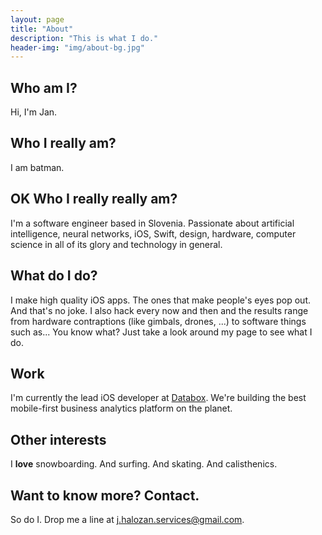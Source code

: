 ```yaml
---
layout: page
title: "About"
description: "This is what I do."
header-img: "img/about-bg.jpg"
---
```


## Who am I?

Hi, I'm Jan.

## Who I really am?

I am batman.

## OK Who I really really am?

I'm a software engineer based in Slovenia. Passionate about artificial intelligence, neural networks, iOS, Swift, design, hardware, computer science in all of its glory and technology in general.

## What do I do?

I make high quality iOS apps. The ones that make people's eyes pop out. And that's no joke. I also hack every now and then and the results range from hardware contraptions (like gimbals, drones, ...) to software things such as... You know what? Just take a look around my page to see what I do.

## Work

I'm currently the lead iOS developer at [Databox](https://databox.com). We're building the best mobile-first business analytics platform on the planet.


## Other interests

I **love** snowboarding. And surfing. And skating. And calisthenics.

## Want to know more? Contact.

So do I. Drop me a line at [j.halozan.services@gmail.com](mailto:j.halozan.services@gmail.com).
